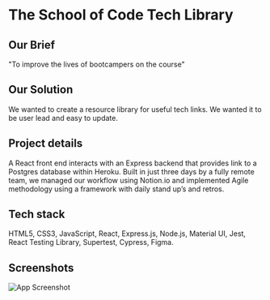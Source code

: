 
# The School of Code Tech Library

## Our Brief
"To improve the lives of bootcampers on the course"

## Our Solution
We wanted to create a resource library for useful tech links. We wanted it to be user lead and easy to update.

## Project details
A React front end interacts with an Express backend that provides link to a Postgres database within Heroku.
Built in just three days by a fully remote team, we managed our workflow using Notion.io and implemented Agile methodology using a framework with  daily stand up’s and retros.
## Tech stack
HTML5, CSS3, JavaScript, React, Express.js, Node.js, Material UI, Jest, React Testing Library, Supertest, Cypress, Figma. 


## Screenshots

![App Screenshot](https://via.placeholder.com/468x300?text=App+Screenshot+Here)

